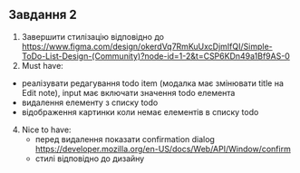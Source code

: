 ## Завдання 2

1. Завершити стилізацію відповідно до https://www.figma.com/design/okerdVq7RmKuUxcDjmIfQI/Simple-ToDo-List-Design-(Community)?node-id=1-2&t=CSP6KDn49a1Bf9AS-0
2. Must have:
  - реалізувати редагування todo item (модалка має змінювати title на Edit note), input має включати значення todo елемента
  - видалення елементу з списку todo
  - відображення картинки коли немає елементів в списку todo
4. Nice to have:
   - перед видалення показати confirmation dialog https://developer.mozilla.org/en-US/docs/Web/API/Window/confirm
   - стилі відповідно до дизайну
  

